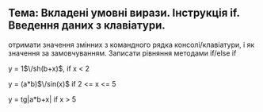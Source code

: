 ## Тема: Вкладені умовні вирази. Інструкція if. Введення даних з клавіатури.

отримати значення змінних з командного рядка консолі/клавіатури, і як значення за замовчуванням. Записати рівняння методами if/else if

y = 1$\/sh(b+x)$,        if x < 2

y = (a*b)$\/sin(x)$      if 2 <= x <= 5

y = tg\|a*b+x\|          if x > 5
